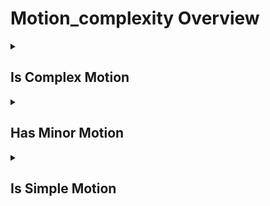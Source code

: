 # Motion_complexity Overview

<details>
<summary><h2>Is Complex Motion</h2></summary>


<h3>🔵 Label Name:</h3>
<code>is_complex_motion</code>


<h3>📖 Definition:</h3>
Does the camera show complex motion, such as moving in conflicting directions, or showing different motions at different times, or having multiple movements at different speeds, or is its motion unclear?

<details>
<summary><h4> Question (Definition)</h4></summary>

- Does the camera show complex motion that is hard to classify?

</details>

<details>
<summary><h4> Alternative Question</h4></summary>

- Is the camera performing conflicting or multi-step movements?

- Does the shot contain a combination of different camera motions?

- Is there sequential, conflicting, or speed-varying motion in the scene?

- Does the camera motion change direction, sequence, or speed in a complex way?

- Does the camera move in multiple directions within the shot?

- Is there an advanced or unpredictable camera movement?

- Does the camera motion shift unexpectedly or in distinct phases?

- Is the shot difficult to describe with a single camera movement label?

- Does the camera perform a complex maneuver with multiple changes?

</details>

<details>
<summary><h4> Prompt (Definition)</h4></summary>

- The camera executes a complex movement that is hard to classify.

- The camera moves in a complex way that doesn't fit standard motion categories.

</details>

<details>
<summary><h4> Alternative Prompt</h4></summary>

- A scene featuring complex camera motion with multiple phases or directions.

- A shot where the camera performs sequential or conflicting movements.

- A video where different camera motions occur at varying speeds.

- A video with intricate or multi-step camera movement.

- A shot where the camera shifts direction or sequence unpredictably.

- A scene where multiple camera motions occur with different speeds.

- A cinematic movement that combines conflicting, sequential, or varied-speed motions.

</details>

<h4>🟢 Positive:</h4>
<code>self.cam_motion.camera_movement == 'major_complex'</code>

<h4>🔴 Negative:</h4>
<code>self.cam_motion.camera_movement != 'major_complex'</code>

</details>

<details>
<summary><h2>Has Minor Motion</h2></summary>


<h3>🔵 Label Name:</h3>
<code>is_minor_motion</code>


<h3>📖 Definition:</h3>
Is the camera motion minimal, hard to discern, or very subtle?

<details>
<summary><h4> Question (Definition)</h4></summary>

- Does the shot feature only slight or barely noticeable movement?

</details>

<details>
<summary><h4> Alternative Question</h4></summary>

- Is the camera movement too small to classify clearly?

- Does the scene contain only minor or insignificant camera motion?

- Is the motion so subtle that it is difficult to detect?

- Does the camera exhibit slight drifting or shaking with no clear direction?

- Is there barely any noticeable movement in the shot?

</details>

<details>
<summary><h4> Prompt (Definition)</h4></summary>

- A scene where the camera movement is minimal or difficult to perceive.

- A shot with barely noticeable or insignificant camera motion.

</details>

<details>
<summary><h4> Alternative Prompt</h4></summary>

- A video where the camera motion is too minor to classify.

- A scene featuring subtle, low-magnitude camera movement.

- A shot where the camera drifts slightly without clear motion.

</details>

<h4>🟢 Positive:</h4>
<code>self.cam_motion.camera_movement == 'minor'</code>

<h4>🔴 Negative:</h4>
<code>self.cam_motion.camera_movement != 'minor' and self.cam_motion.steadiness not in ['unsteady', 'very_unsteady']</code>

</details>

<details>
<summary><h2>Is Simple Motion</h2></summary>


<h3>🔵 Label Name:</h3>
<code>is_simple_motion</code>


<h3>📖 Definition:</h3>
Does the camera show simple motion, such as moving in a single direction, maintaining a consistent speed, or following a clear and predictable path?

<details>
<summary><h4> Question (Definition)</h4></summary>

- Does the camera show motion that is easy to classify?

</details>

<details>
<summary><h4> Alternative Question</h4></summary>

- Is the camera performing a straightforward, single-direction movement?

- Does the shot contain a simple and consistent camera motion?

- Is there a smooth, predictable motion in the scene?

- Does the camera move in a steady and controlled manner?

- Does the shot feature a single, clearly defined camera movement?

- Is the camera motion easy to describe with a single label?

- Does the camera follow a clear and intentional movement path?

- Is there a stable and natural camera motion in the shot?

</details>

<details>
<summary><h4> Prompt (Definition)</h4></summary>

- The camera moves in a simple, straightforward way that is easy to classify.

- The camera follows a single, clear motion without complex changes.

</details>

<details>
<summary><h4> Alternative Prompt</h4></summary>

- A scene featuring a smooth, predictable camera movement.

- A shot where the camera moves in a clear and steady direction.

- A video where the camera motion remains simple and controlled.

- A shot demonstrating a basic and easily understandable camera movement.

- A scene where the camera follows a linear or predictable motion path.

</details>

<h4>🟢 Positive:</h4>
<code>self.cam_motion.camera_movement == 'major_simple'</code>

<h4>🔴 Negative:</h4>
<code>self.cam_motion.camera_movement != 'major_simple'</code>

</details>
